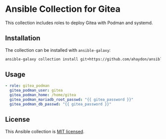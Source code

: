 # Ansible Collection for Gitea

This collection includes roles to deploy Gitea with Podman and systemd.

## Installation

The collection can be installed with `ansible-galaxy`:

```sh
ansible-galaxy collection install git+https://github.com/ahaydon/ansible-gitea-collection.git
```

## Usage

```yaml
- role: gitea_podman
  gitea_podman_user: gitea
  gitea_podman_home: /home/gitea
  gitea_podman_mariadb_root_passwd: "{{ gitea_password }}"
  gitea_podman_db_passwd: "{{ gitea_password }}"
```

## License

This Ansible collection is [MIT licensed](LICENSE).
